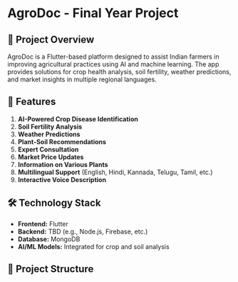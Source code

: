 # AgroDoc - Final Year Project

## 🌟 Project Overview
AgroDoc is a Flutter-based platform designed to assist Indian farmers in improving agricultural practices using AI and machine learning. The app provides solutions for crop health analysis, soil fertility, weather predictions, and market insights in multiple regional languages.

## 🎯 Features
1. **AI-Powered Crop Disease Identification**
2. **Soil Fertility Analysis**
3. **Weather Predictions**
4. **Plant-Soil Recommendations**
5. **Expert Consultation**
6. **Market Price Updates**
7. **Information on Various Plants**
8. **Multilingual Support** (English, Hindi, Kannada, Telugu, Tamil, etc.)
9. **Interactive Voice Description**

## 🛠️ Technology Stack
- **Frontend:** Flutter
- **Backend:** TBD (e.g., Node.js, Firebase, etc.)
- **Database:** MongoDB
- **AI/ML Models:** Integrated for crop and soil analysis

## 📂 Project Structure
